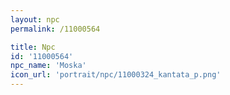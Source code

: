 ```yaml
---
layout: npc
permalink: /11000564

title: Npc
id: '11000564'
npc_name: 'Moska'
icon_url: 'portrait/npc/11000324_kantata_p.png'
---
```


